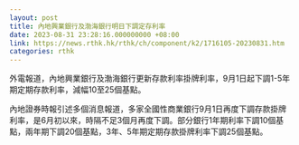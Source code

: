 ```yaml
---
layout: post
title: 內地興業銀行及渤海銀行明日下調定存利率
date: 2023-08-31 23:28:16.000000000 +08:00
link: https://news.rthk.hk/rthk/ch/component/k2/1716105-20230831.htm
categories: rthk
---
```


外電報道，內地興業銀行及渤海銀行更新存款利率掛牌利率，9月1日起下調1-5年期定期存款利率，減幅10至25個基點。

內地證券時報引述多個消息報道，多家全國性商業銀行9月1日再度下調存款掛牌利率，是6月初以來，時隔不足3個月再度下調。部分銀行1年期利率下調10個基點，兩年期下調20個基點，3年、5年期定期存款掛牌利率下調25個基點。
